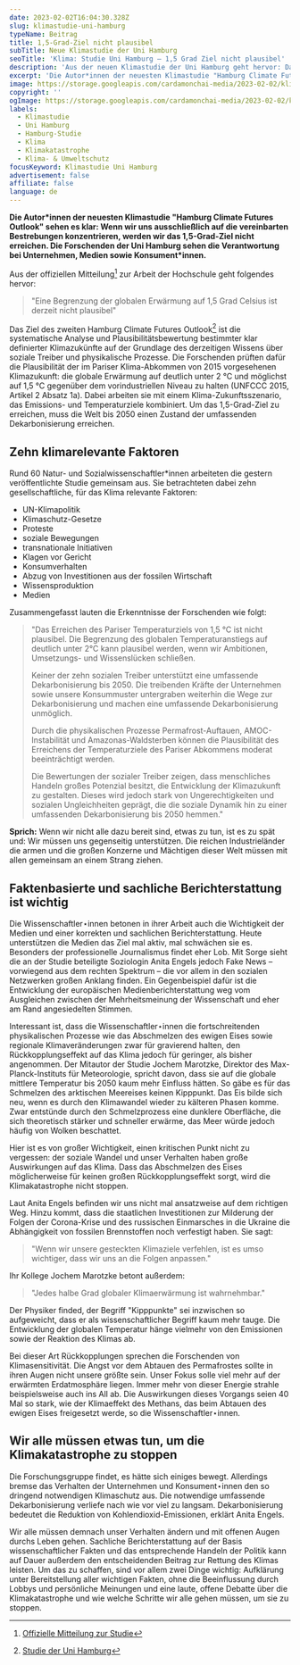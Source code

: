 ```yaml
---
date: 2023-02-02T16:04:30.328Z
slug: klimastudie-uni-hamburg
typeName: Beitrag
title: 1,5-Grad-Ziel nicht plausibel
subTitle: Neue Klimastudie der Uni Hamburg
seoTitle: 'Klima: Studie Uni Hamburg – 1,5 Grad Ziel nicht plausibel'
description: 'Aus der neuen Klimastudie der Uni Hamburg geht hervor: Das 1,5-Grad-Ziel ist nicht plausibel. Lest jetzt, was die Forschenden herausgefunden haben.'
excerpt: 'Die Autor*innen der neuesten Klimastudie "Hamburg Climate Futures Outlook" sehen es klar: Wenn wir uns ausschließlich auf die vereinbarten Bestrebungen konzentrieren, werden wir das 1,5-Grad-Ziel nicht erreichen. Die Forschenden der Uni Hamburg sehen die Verantwortung bei Unternehmen, Medien sowie Konsument*innen.'
image: https://storage.googleapis.com/cardamonchai-media/2023-02-02/klimastudie-uni-hamburg-jpg-imagine-5898c8_5a8eb3_2048_1536/640.webp
copyright: ''
ogImage: https://storage.googleapis.com/cardamonchai-media/2023-02-02/klima-studie-der-uni-hamburg-jpg-imagine-5898c8_6792b2_1200_628/640.webp
labels:
  - Klimastudie
  - Uni Hamburg
  - Hamburg-Studie
  - Klima
  - Klimakatastrophe
  - Klima- & Umweltschutz
focusKeyword: Klimastudie Uni Hamburg
advertisement: false
affiliate: false
language: de
---
```


**Die Autor\*innen der neuesten Klimastudie "Hamburg Climate Futures Outlook" sehen es klar: Wenn wir uns ausschließlich auf die vereinbarten Bestrebungen konzentrieren, werden wir das 1,5-Grad-Ziel nicht erreichen. Die Forschenden der Uni Hamburg sehen die Verantwortung bei Unternehmen, Medien sowie Konsument\*innen.**

Aus der offiziellen Mitteilung[^1] zur Arbeit der Hochschule geht folgendes hervor:

> "Eine Begrenzung der globalen Erwärmung auf 1,5 Grad Celsius ist derzeit nicht plausibel"

Das Ziel des zweiten Hamburg Climate Futures Outlook[^2] ist die systematische Analyse und Plausibilitätsbewertung bestimmter klar definierter Klimazukünfte auf der Grundlage des derzeitigen Wissens über soziale Treiber und physikalische Prozesse. Die Forschenden prüften dafür die Plausibilität der im Pariser Klima-Abkommen von 2015 vorgesehenen Klimazukunft: die globale Erwärmung auf deutlich unter 2 °C und möglichst auf 1,5 °C gegenüber dem vorindustriellen Niveau zu halten (UNFCCC 2015, Artikel 2 Absatz 1a). Dabei arbeiten sie mit einem Klima-Zukunftsszenario, das Emissions- und Temperaturziele kombiniert. Um das 1,5-Grad-Ziel zu erreichen, muss die Welt bis 2050 einen Zustand der umfassenden Dekarbonisierung erreichen.

## Zehn klimarelevante Faktoren

Rund 60 Natur- und Sozialwissenschaftler\*innen arbeiteten die gestern veröffentlichte Studie gemeinsam aus. Sie betrachteten dabei zehn gesellschaftliche, für das Klima relevante Faktoren:

- UN-Klimapolitik
- Klimaschutz-Gesetze
- Proteste
- soziale Bewegungen
- transnationale Initiativen
- Klagen vor Gericht
- Konsumverhalten
- Abzug von Investitionen aus der fossilen Wirtschaft
- Wissensproduktion
- Medien

Zusammengefasst lauten die Erkenntnisse der Forschenden wie folgt:

> "Das Erreichen des Pariser Temperaturziels von 1,5 °C ist nicht plausibel. Die Begrenzung des globalen Temperaturanstiegs auf deutlich unter 2°C kann plausibel werden, wenn wir Ambitionen, Umsetzungs- und Wissenslücken schließen.
>
> Keiner der zehn sozialen Treiber unterstützt eine umfassende Dekarbonisierung bis 2050. Die treibenden Kräfte der Unternehmen sowie unsere Konsummuster untergraben weiterhin die Wege zur Dekarbonisierung und machen eine umfassende Dekarbonisierung unmöglich.
>
> Durch die physikalischen Prozesse Permafrost-Auftauen, AMOC-Instabilität und Amazonas-Waldsterben können die Plausibilität des Erreichens der Temperaturziele des Pariser Abkommens moderat beeinträchtigt werden.
>
> Die Bewertungen der sozialer Treiber zeigen, dass menschliches Handeln großes Potenzial besitzt, die Entwicklung der Klimazukunft zu gestalten. Dieses wird jedoch stark von Ungerechtigkeiten und sozialen Ungleichheiten geprägt, die die soziale Dynamik hin zu einer umfassenden Dekarbonisierung bis 2050 hemmen."

**Sprich:** Wenn wir nicht alle dazu bereit sind, etwas zu tun, ist es zu spät und: Wir müssen uns gegenseitig unterstützen. Die reichen Industrieländer die armen und die großen Konzerne und Mächtigen dieser Welt müssen mit allen gemeinsam an einem Strang ziehen.

## Faktenbasierte und sachliche Berichterstattung ist wichtig

Die Wissenschaftler⋆innen betonen in ihrer Arbeit auch die Wichtigkeit der Medien und einer korrekten und sachlichen Berichterstattung. Heute unterstützen die Medien das Ziel mal aktiv, mal schwächen sie es. Besonders der professionelle Journalismus findet eher Lob. Mit Sorge sieht die an der Studie beteiligte Soziologin Anita Engels jedoch Fake News – vorwiegend aus dem rechten Spektrum – die vor allem in den sozialen Netzwerken großen Anklang finden. Ein Gegenbeispiel dafür ist die Entwicklung der europäischen Medienberichterstattung weg vom Ausgleichen zwischen der Mehrheitsmeinung der Wissenschaft und eher am Rand angesiedelten Stimmen.

Interessant ist, dass die Wissenschaftler⋆innen die fortschreitenden physikalischen Prozesse wie das Abschmelzen des ewigen Eises sowie regionale Klimaveränderungen zwar für gravierend halten, den Rückkopplungseffekt auf das Klima jedoch für geringer, als bisher angenommen. Der Mitautor der Studie Jochem Marotzke, Direktor des Max-Planck-Instituts für Meteorologie, spricht davon, dass sie auf die globale mittlere Temperatur bis 2050 kaum mehr Einfluss hätten. So gäbe es für das Schmelzen des arktischen Meereises keinen Kipppunkt. Das Eis bilde sich neu, wenn es durch den Klimawandel wieder zu kälteren Phasen komme. Zwar entstünde durch den Schmelzprozess eine dunklere Oberfläche, die sich theoretisch stärker und schneller erwärme, das Meer würde jedoch häufig von Wolken beschattet.

Hier ist es von großer Wichtigkeit, einen kritischen Punkt nicht zu vergessen: der soziale Wandel und unser Verhalten haben große Auswirkungen auf das Klima. Dass das Abschmelzen des Eises möglicherweise für keinen großen Rückkopplungseffekt sorgt, wird die Klimakatastrophe nicht stoppen.

Laut Anita Engels befinden wir uns nicht mal ansatzweise auf dem richtigen Weg. Hinzu kommt, dass die staatlichen Investitionen zur Milderung der Folgen der Corona-Krise und des russischen Einmarsches in die Ukraine die Abhängigkeit von fossilen Brennstoffen noch verfestigt haben. Sie sagt:

> "Wenn wir unsere gesteckten Klimaziele verfehlen, ist es umso wichtiger, dass wir uns an die Folgen anpassen."

Ihr Kollege Jochem Marotzke betont außerdem:

> "Jedes halbe Grad globaler Klimaerwärmung ist wahrnehmbar."

Der Physiker finded, der Begriff "Kipppunkte" sei inzwischen so aufgeweicht, dass er als wissenschaftlicher Begriff kaum mehr tauge. Die Entwicklung der globalen Temperatur hänge vielmehr von den Emissionen sowie der Reaktion des Klimas ab.

Bei dieser Art Rückkopplungen sprechen die Forschenden von Klimasensitivität. Die Angst vor dem Abtauen des Permafrostes sollte in ihren Augen nicht unsere größte sein. Unser Fokus solle viel mehr auf der erwärmten Erdatmosphäre liegen. Immer mehr von dieser Energie strahle beispielsweise auch ins All ab. Die Auswirkungen dieses Vorgangs seien 40 Mal so stark, wie der Klimaeffekt des Methans, das beim Abtauen des ewigen Eises freigesetzt werde, so die Wissenschaftler⋆innen.

## Wir alle müssen etwas tun, um die Klimakatastrophe zu stoppen

Die Forschungsgruppe findet, es hätte sich einiges bewegt. Allerdings bremse das Verhalten der Unternehmen und Konsument⋆innen den so dringend notwendigen Klimaschutz aus. Die notwendige umfassende Dekarbonisierung verliefe nach wie vor viel zu langsam. Dekarbonisierung bedeutet die Reduktion von Kohlendioxid-Emissionen, erklärt Anita Engels.

Wir alle müssen demnach unser Verhalten ändern und mit offenen Augen durchs Leben gehen. Sachliche Berichterstattung auf der Basis wissenschaftlicher Fakten und das entsprechende Handeln der Politik kann auf Dauer außerdem den entscheidenden Beitrag zur Rettung des Klimas leisten. Um das zu schaffen, sind vor allem zwei Dinge wichtig: Aufklärung unter Bereitstellung aller wichtigen Fakten, ohne die Beeinflussung durch Lobbys und persönliche Meinungen und eine laute, offene Debatte über die Klimakatastrophe und wie welche Schritte wir alle gehen müssen, um sie zu stoppen.

[^1]: [Offizielle Mitteilung zur Studie](https://www.cliccs.uni-hamburg.de/results/hamburg-climate-futures-outlook.html)
[^2]: [Studie der Uni Hamburg](https://attachment.rrz.uni-hamburg.de/8c8af471/CLICCS-Hamburg-Climate-Futures-Outlook-2023.pdf)
